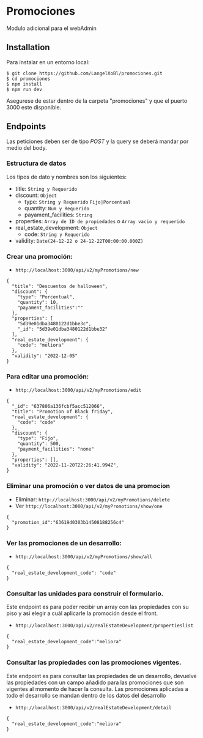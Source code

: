 # Promociones
Modulo adicional para el webAdmin

## Installation

Para instalar en un entorno local:
```
$ git clone https://github.com/LangelXoBl/promociones.git
$ cd promociones
$ npm install
$ npm run dev
```
Asegurese de estar dentro de la carpeta "promociones" y que el puerto 3000 este disponible.

## Endpoints
Las peticiones deben ser de tipo *POST* y la query se deberá mandar por medio del body.

### Estructura de datos
Los tipos de dato y nombres son los siguientes:
  - title: `String y Requerido`
  - discount: `Object`
      - type:  `String y Requerido` `Fijo|Porcentual`
      - quantity:  `Num y Requerido`
      - payament_facilities: `String`
  - properties: `Array de ID de propiedades` o `Array vacio y requerido`
  - real_estate_development: `Object`
    - code: `String y Requerido`
  - validity: `Date(24-12-22 o 24-12-22T00:00:00.000Z)`

### Crear una promoción: 
- `http://localhost:3000/api/v2/myPromotions/new`
```
{
  "title": "Descuentos de halloween",
  "discount": {
    "type": "Porcentual", 
    "quantity": 10, 
    "payament_facilities":""
  },
  "properties": [
    "5d39e01dba3480122d1bbe3c", 
    "_id": "5d39e01dba3480122d1bbe32"
  ],
  "real_estate_development": { 
    "code": "meliora" 
  },
  "validity": "2022-12-05"
}
```

### Para editar una promoción:
- `http://localhost:3000/api/v2/myPromotions/edit`
```
{
  "_id": "637806a136fcbf5acc512066",
  "title": "Promotion of Black friday",
  "real_estate_development": {
    "code": "code"
  },
  "discount": {
    "type": "Fijo",
    "quantity": 500,
    "payment_facilities": "none"
  },
  "properties": [],
  "validity": "2022-11-20T22:26:41.994Z",
}
```

### Eliminar una promoción o ver datos de una promocion
- Eliminar: `http://localhost:3000/api/v2/myPromotions/delete`
- Ver `http://localhost:3000/api/v2/myPromotions/show/one`
```
{
  "promotion_id":"63619d0303b14508188256c4"
}
```

### Ver las promociones de un desarrollo:
- `http://localhost:3000/api/v2/myPromotions/show/all`
```
{
  "real_estate_development_code": "code"
}
```

### Consultar las unidades para construir el formulario.
Este endpoint es para poder recibir un array con las propiedades con su piso y así elegir a cuál aplicarle la promoción desde el front.
- `http://localhost:3000/api/v2/realEstateDevelopment/propertieslist`
```
{
  "real_estate_development_code":"meliora"
}
```

### Consultar las propiedades con las promociones vigentes.
Este endpoint es para consultar las propiedades de un desarrollo, devuelve las propiedades con un campo añadido para las promociones que son vigentes al momento de hacer la consulta. Las promociones aplicadas a todo el desarrollo se mandan dentro de los datos del desarrollo
- `http://localhost:3000/api/v2/realEstateDevelopment/detail`
```
{
  "real_estate_development_code":"meliora"
}
